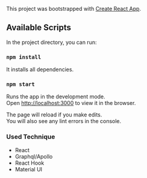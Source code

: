 This project was bootstrapped with [Create React App](https://github.com/facebook/create-react-app).

## Available Scripts

In the project directory, you can run:

### `npm install`

It installs all dependencies.

### `npm start`

Runs the app in the development mode.<br>
Open [http://localhost:3000](http://localhost:3000) to view it in the browser.

The page will reload if you make edits.<br>
You will also see any lint errors in the console.

### Used Technique

- React
- Graphql/Apollo
- React Hook
- Material UI
